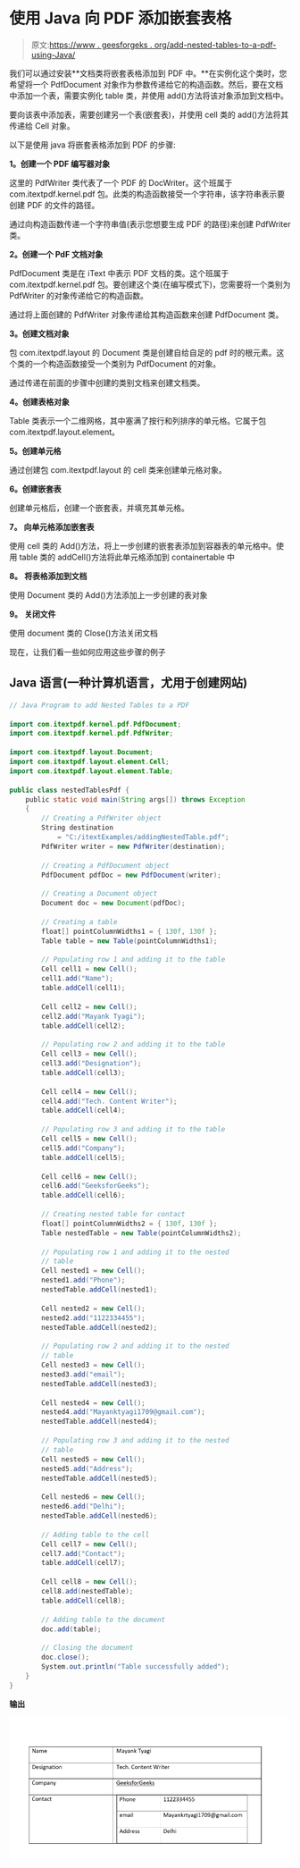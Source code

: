 # 使用 Java 向 PDF 添加嵌套表格

> 原文:[https://www . geesforgeks . org/add-nested-tables-to-a-pdf-using-Java/](https://www.geeksforgeeks.org/adding-nested-tables-to-a-pdf-using-java/)

我们可以通过安装**文档类将嵌套表格添加到 PDF 中。**在实例化这个类时，您希望将一个 PdfDocument 对象作为参数传递给它的构造函数。然后，要在文档中添加一个表，需要实例化 table 类，并使用 add()方法将该对象添加到文档中。

要向该表中添加表，需要创建另一个表(嵌套表)，并使用 cell 类的 add()方法将其传递给 Cell 对象。

以下是使用 java 将嵌套表格添加到 PDF 的步骤:

**1。创建一个 PDF 编写器对象**

这里的 PdfWriter 类代表了一个 PDF 的 DocWriter。这个班属于 com.itextpdf.kernel.pdf 包。此类的构造函数接受一个字符串，该字符串表示要创建 PDF 的文件的路径。

通过向构造函数传递一个字符串值(表示您想要生成 PDF 的路径)来创建 PdfWriter 类。

**2。创建一个 PdF 文档对象**

PdfDocument 类是在 iText 中表示 PDF 文档的类。这个班属于 com.itextpdf.kernel.pdf 包。要创建这个类(在编写模式下)，您需要将一个类别为 PdfWriter 的对象传递给它的构造函数。

通过将上面创建的 PdfWriter 对象传递给其构造函数来创建 PdfDocument 类。

**3。创建文档对象**

包 com.itextpdf.layout 的 Document 类是创建自给自足的 pdf 时的根元素。这个类的一个构造函数接受一个类别为 PdfDocument 的对象。

通过传递在前面的步骤中创建的类别文档来创建文档类。

**4。创建表格对象**

Table 类表示一个二维网格，其中塞满了按行和列排序的单元格。它属于包 com.itextpdf.layout.element。

**5。创建单元格**

通过创建包 com.itextpdf.layout 的 cell 类来创建单元格对象。

**6。创建嵌套表**

创建单元格后，创建一个嵌套表，并填充其单元格。

**7。** **向单元格添加嵌套表**

使用 cell 类的 Add()方法，将上一步创建的嵌套表添加到容器表的单元格中。使用 table 类的 addCell()方法将此单元格添加到 containertable 中

**8。** **将表格添加到文档**

使用 Document 类的 Add()方法添加上一步创建的表对象

**9。** **关闭文件**

使用 document 类的 Close()方法关闭文档

现在，让我们看一些如何应用这些步骤的例子

## Java 语言(一种计算机语言，尤用于创建网站)

```java
// Java Program to add Nested Tables to a PDF

import com.itextpdf.kernel.pdf.PdfDocument;
import com.itextpdf.kernel.pdf.PdfWriter;

import com.itextpdf.layout.Document;
import com.itextpdf.layout.element.Cell;
import com.itextpdf.layout.element.Table;

public class nestedTablesPdf {
    public static void main(String args[]) throws Exception
    {
        // Creating a PdfWriter object
        String destination
            = "C:/itextExamples/addingNestedTable.pdf";
        PdfWriter writer = new PdfWriter(destination);

        // Creating a PdfDocument object
        PdfDocument pdfDoc = new PdfDocument(writer);

        // Creating a Document object
        Document doc = new Document(pdfDoc);

        // Creating a table
        float[] pointColumnWidths1 = { 130f, 130f };
        Table table = new Table(pointColumnWidths1);

        // Populating row 1 and adding it to the table
        Cell cell1 = new Cell();
        cell1.add("Name");
        table.addCell(cell1);

        Cell cell2 = new Cell();
        cell2.add("Mayank Tyagi");
        table.addCell(cell2);

        // Populating row 2 and adding it to the table
        Cell cell3 = new Cell();
        cell3.add("Designation");
        table.addCell(cell3);

        Cell cell4 = new Cell();
        cell4.add("Tech. Content Writer");
        table.addCell(cell4);

        // Populating row 3 and adding it to the table
        Cell cell5 = new Cell();
        cell5.add("Company");
        table.addCell(cell5);

        Cell cell6 = new Cell();
        cell6.add("GeeksforGeeks");
        table.addCell(cell6);

        // Creating nested table for contact
        float[] pointColumnWidths2 = { 130f, 130f };
        Table nestedTable = new Table(pointColumnWidths2);

        // Populating row 1 and adding it to the nested
        // table
        Cell nested1 = new Cell();
        nested1.add("Phone");
        nestedTable.addCell(nested1);

        Cell nested2 = new Cell();
        nested2.add("1122334455");
        nestedTable.addCell(nested2);

        // Populating row 2 and adding it to the nested
        // table
        Cell nested3 = new Cell();
        nested3.add("email");
        nestedTable.addCell(nested3);

        Cell nested4 = new Cell();
        nested4.add("Mayanktyagi1709@gmail.com");
        nestedTable.addCell(nested4);

        // Populating row 3 and adding it to the nested
        // table
        Cell nested5 = new Cell();
        nested5.add("Address");
        nestedTable.addCell(nested5);

        Cell nested6 = new Cell();
        nested6.add("Delhi");
        nestedTable.addCell(nested6);

        // Adding table to the cell
        Cell cell7 = new Cell();
        cell7.add("Contact");
        table.addCell(cell7);

        Cell cell8 = new Cell();
        cell8.add(nestedTable);
        table.addCell(cell8);

        // Adding table to the document
        doc.add(table);

        // Closing the document
        doc.close();
        System.out.println("Table successfully added");
    }
}
```

**输出**

![Add Nested tables to a PDF](img/833762cf70c6e0b52e4bff92f9682153.png)
